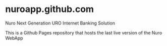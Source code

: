 nuroapp.github.com
==================

Nuro Next Generation URO Internet Banking Solution

This is a Github Pages repository that hosts the last live version of the Nuro WebApp
